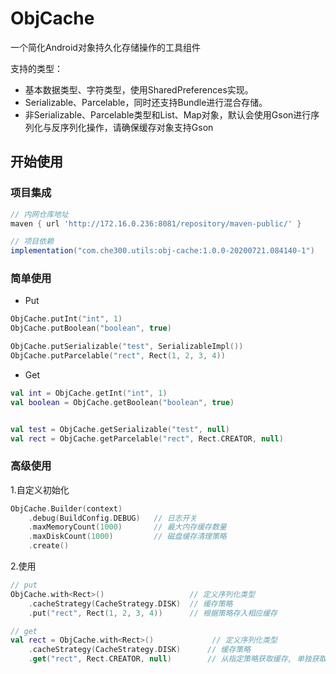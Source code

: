 # ObjCache

一个简化Android对象持久化存储操作的工具组件

支持的类型：

* 基本数据类型、字符类型，使用SharedPreferences实现。
* Serializable、Parcelable，同时还支持Bundle进行混合存储。
* 非Serializable、Parcelable类型和List、Map对象，默认会使用Gson进行序列化与反序列化操作，请确保缓存对象支持Gson


## 开始使用

### 项目集成
```groovy
// 内网仓库地址
maven { url 'http://172.16.0.236:8081/repository/maven-public/' }

// 项目依赖
implementation("com.che300.utils:obj-cache:1.0.0-20200721.084140-1")
```

### 简单使用

* Put

```kotlin
ObjCache.putInt("int", 1)
ObjCache.putBoolean("boolean", true)

ObjCache.putSerializable("test", SerializableImpl())
ObjCache.putParcelable("rect", Rect(1, 2, 3, 4))

```

* Get

```kotlin
val int = ObjCache.getInt("int", 1)
val boolean = ObjCache.getBoolean("boolean", true)


val test = ObjCache.getSerializable("test", null)
val rect = ObjCache.getParcelable("rect", Rect.CREATOR, null)
```

### 高级使用

1.自定义初始化

```kotlin
ObjCache.Builder(context)
    .debug(BuildConfig.DEBUG)   // 日志开关
    .maxMemoryCount(1000)       // 最大内存缓存数量
    .maxDiskCount(1000)         // 磁盘缓存清理策略
    .create()
```

2.使用

```kotlin
// put
ObjCache.with<Rect>()                   // 定义序列化类型
    .cacheStrategy(CacheStrategy.DISK)  // 缓存策略
    .put("rect", Rect(1, 2, 3, 4))      // 根据策略存入相应缓存

// get
val rect = ObjCache.with<Rect>()             // 定义序列化类型
    .cacheStrategy(CacheStrategy.DISK)      // 缓存策略
    .get("rect", Rect.CREATOR, null)        // 从指定策略获取缓存, 单独获取Parcelable类型缓存时需要传递CREATOR
```

